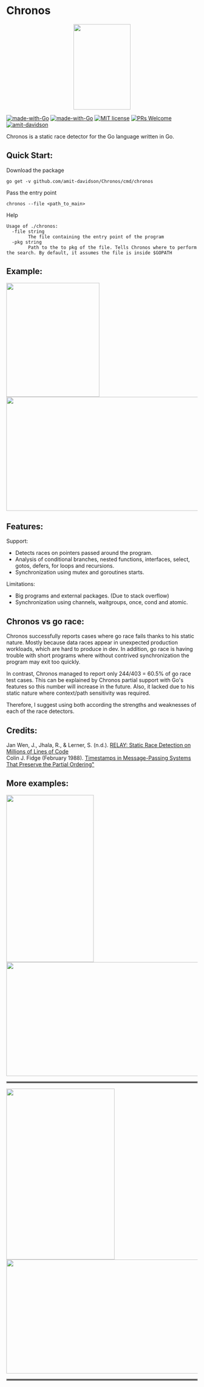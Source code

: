 # Chronos

<p align="center">
    <img src="https://i.imgur.com/AhLyxVh.jpeg" width="150" height="225">
</p>

[![made-with-Go](https://github.com/go-critic/go-critic/workflows/Go/badge.svg)](http://golang.org)
[![made-with-Go](https://img.shields.io/badge/Made%20with-Go-1f425f.svg)](http://golang.org)
[![MIT license](https://img.shields.io/badge/License-MIT-blue.svg)](https://lbesson.mit-license.org/)
[![PRs Welcome](https://img.shields.io/badge/PRs-welcome-brightgreen.svg?style=flat-square)](http://makeapullrequest.com)
[![amit-davidson](https://circleci.com/gh/amit-davidson/Chronos.svg?style=svg)](https://app.circleci.com/pipelines/github/amit-davidson/Chronos)

Chronos is a static race detector for the Go language written in Go.

## Quick Start:

Download the package

```
go get -v github.com/amit-davidson/Chronos/cmd/chronos
```

Pass the entry point

```
chronos --file <path_to_main>
```

Help

```
Usage of ./chronos:
  -file string
    	The file containing the entry point of the program
  -pkg string
    	Path to the to pkg of the file. Tells Chronos where to perform the search. By default, it assumes the file is inside $GOPATH
```

## Example:

<p float="left">
    <img src="https://i.imgur.com/LJMP9c2.png" width="245" height="300">
    <img src="https://i.imgur.com/S2mDG7A.png" width="575" height="300">
</p>

## Features:

Support:

- Detects races on pointers passed around the program.
- Analysis of conditional branches, nested functions, interfaces, select, gotos, defers, for loops and recursions.
- Synchronization using mutex and goroutines starts.

Limitations:

- Big programs and external packages. (Due to stack overflow)
- Synchronization using channels, waitgroups, once, cond and atomic.

## Chronos vs go race:

Chronos successfully reports cases where go race fails thanks to his static nature. Mostly because data races appear in unexpected production workloads, which are hard to produce in dev.
In addition, go race is having trouble with short programs where without contrived synchronization the program may exit too quickly.

In contrast, Chronos managed to report only 244/403 = 60.5% of go race test cases. This can be explained by Chronos partial support with Go's features so this number will increase in the future.
Also, it lacked due to his static nature where context/path sensitivity was required.

Therefore, I suggest using both according the strengths and weaknesses of each of the race detectors.

## Credits:

Jan Wen, J., Jhala, R., &amp; Lerner, S. (n.d.). [RELAY: Static Race Detection on Millions of Lines of Code](https://cseweb.ucsd.edu/~lerner/papers/relay.pdf)  
Colin J. Fidge (February 1988). [Timestamps in Message-Passing Systems That Preserve the Partial Ordering"](http://zoo.cs.yale.edu/classes/cs426/2012/lab/bib/fidge88timestamps.pdf)

## More examples:

<p float="left">
    <img src="https://i.imgur.com/NvVWFRf.png" width="230" height="440">
    <img src="https://i.imgur.com/eCNFAX7.png" width=600" height="300">
</p>
<hr style="border:2px solid gray"> </hr>
<p float="left">
    <img src="https://i.imgur.com/app5tBc.png" width="285" height="450">
    <img src="https://i.imgur.com/Lw0LTPp.png" width="545" height="300">
</p>
<hr style="border:2px solid gray"> </hr>